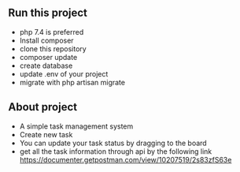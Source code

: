 ## Run this project
- php 7.4 is preferred
- Install composer
- clone this repository
- composer update
- create database
- update .env of your project
- migrate with php artisan migrate

## About project
- A simple task management system
- Create new task
- You can update your task status by dragging to the board
- get all the task information through api by the following link
https://documenter.getpostman.com/view/10207519/2s83zfS63e